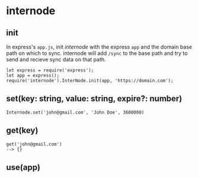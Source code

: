 # internode

## init
In express's `app.js`, init *internode* with the express `app` and the domain base path on which to sync.
internode will add `/sync` to the base path and try to send and recieve sync data on that path.

```
let express = require('express');
let app = express();
require('internode').InterNode.init(app, 'https://domain.com');
```

## set(key: string, value: string, expire?: number)
`Internode.set('john@gmail.com', 'John Doe', 3600000)`

## get(key)
```
get('john@gmail.com')
--> {}
```

## use(app)
